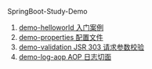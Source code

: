 SpringBoot-Study-Demo

1. [demo-helloworld  入门案例](./demo-helloworld)
2. [demo-properties  配置文件](./demo-properties)
3. [demo-validation  JSR 303 请求参数校验](./demo-validation)
4. [demo-log-aop  AOP 日志切面](./demo-log-aop)

